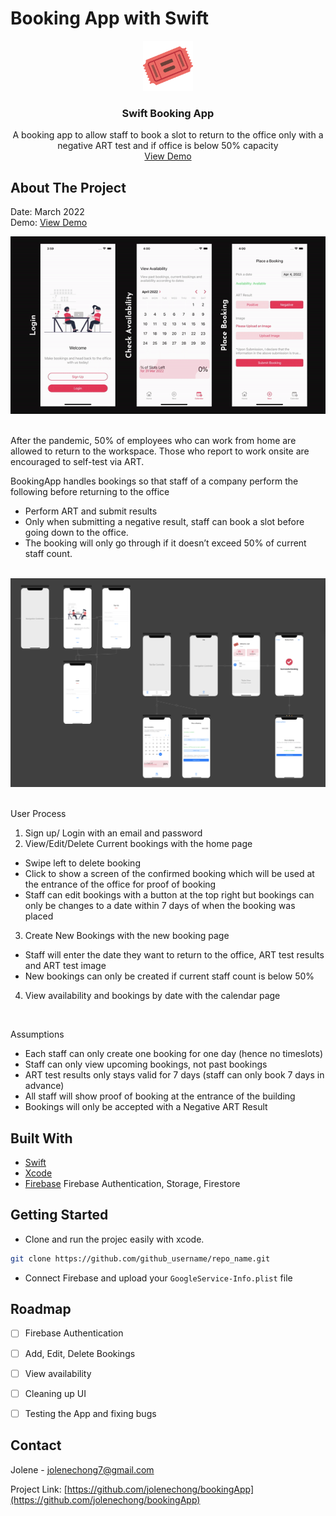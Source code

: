 # Booking App with Swift

<div align="center">
  <a href="https://github.com/jolenechong/bookingApp">
    <img src="assets/logo.png" alt="Logo" width="80" height="80">
  </a>

<h3 align="center">Swift Booking App</h3>

  <p align="center">
    A booking app to allow staff to book a slot to return to the office only with a negative ART test and if office is below 50% capacity
    <br />
    <a href="https://vimeo.com/694775359">View Demo</a>
  </p>
</div>

<!-- ABOUT THE PROJECT -->
## About The Project
Date: March 2022<br>
Demo: <a href="https://vimeo.com/694775359">View Demo</a>
<br>

![Gif of booking submission](assets/submitBooking.gif)<br><br>


After the pandemic, 50% of employees who can work from home are allowed to return to the
workspace. Those who report to work onsite are encouraged to self-test via ART. <br>

BookingApp handles bookings so that staff of a company perform the following before returning to the office
- Perform ART and submit results
- Only when submitting a negative result, staff can book a slot before going down to the office.
- The booking will only go through if it doesn’t exceed 50% of current staff count.<br><br>

![Screenshot on Xcode](assets/overview.png)<br><br>

User Process
1. Sign up/ Login with an email and password
2. View/Edit/Delete Current bookings with the home page
  - Swipe left to delete booking
  - Click to show a screen of the confirmed booking which will be used at the entrance of the office for proof of booking
  - Staff can edit bookings with a button at the top right but bookings can only be changes to a date within 7 days of when the booking was placed
3. Create New Bookings with the new booking page
  - Staff will enter the date they want to return to the office, ART test results and ART test image
  - New bookings can only be created if current staff count is below 50%
4. View availability and bookings by date with the calendar page


<br>

Assumptions
- Each staff can only create one booking for one day (hence no timeslots)
- Staff can only view upcoming bookings, not past bookings
- ART test results only stays valid for 7 days (staff can only book 7 days in advance)
- All staff will show proof of booking at the entrance of the building
- Bookings will only be accepted with a Negative ART Result

## Built With

* [Swift](https://developer.apple.com/swift/)
* [Xcode](https://developer.apple.com/xcode/)
* [Firebase](https://firebase.google.com) Firebase Authentication, Storage, Firestore


<!-- GETTING STARTED -->
## Getting Started

* Clone and run the projec easily with xcode.
 ```sh
 git clone https://github.com/github_username/repo_name.git
 ```
 
 * Connect Firebase and upload your ```GoogleService-Info.plist``` file


<!-- ROADMAP -->
## Roadmap

- [ ] Firebase Authentication
- [ ] Add, Edit, Delete Bookings
- [ ] View availability
- [ ] Cleaning up UI
- [ ] Testing the App and fixing bugs


<!-- CONTACT -->
## Contact

Jolene - [jolenechong7@gmail.com](mailto:jolenechong7@gmail.com)

Project Link: [https://github.com/jolenechong/bookingApp](https://github.com/jolenechong/bookingApp)